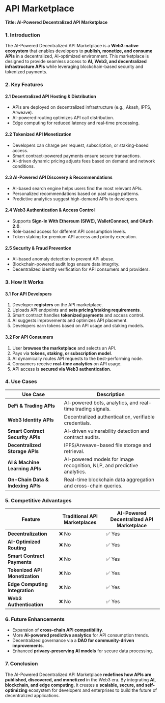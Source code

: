 # API Marketplace

**Title: AI-Powered Decentralized API Marketplace**

### **1. Introduction**

The AI-Powered Decentralized API Marketplace is a **Web3-native ecosystem** that enables developers to **publish, monetize, and consume APIs** in a decentralized, AI-optimized environment. This marketplace is designed to provide seamless access to **AI, Web3, and decentralized infrastructure APIs** while leveraging blockchain-based security and tokenized payments.

### **2. Key Features**

#### **2.1 Decentralized API Hosting & Distribution**

* APIs are deployed on decentralized infrastructure (e.g., Akash, IPFS, Arweave).
* AI-powered routing optimizes API call distribution.
* Edge computing for reduced latency and real-time processing.

#### **2.2 Tokenized API Monetization**

* Developers can charge per request, subscription, or staking-based access.
* Smart contract-powered payments ensure secure transactions.
* AI-driven dynamic pricing adjusts fees based on demand and network conditions.

#### **2.3 AI-Powered API Discovery & Recommendations**

* AI-based search engine helps users find the most relevant APIs.
* Personalized recommendations based on past usage patterns.
* Predictive analytics suggest high-demand APIs to developers.

#### **2.4 Web3 Authentication & Access Control**

* Supports **Sign-In With Ethereum (SIWE), WalletConnect, and OAuth 2.0**.
* Role-based access for different API consumption levels.
* Token staking for premium API access and priority execution.

#### **2.5 Security & Fraud Prevention**

* AI-based anomaly detection to prevent API abuse.
* Blockchain-powered audit logs ensure data integrity.
* Decentralized identity verification for API consumers and providers.

### **3. How It Works**

#### **3.1 For API Developers**

1. Developer **registers** on the API marketplace.
2. Uploads API endpoints and **sets pricing/staking requirements**.
3. Smart contract handles **tokenized payments** and access control.
4. AI suggests improvements and optimizes API placement.
5. Developers earn tokens based on API usage and staking models.

#### **3.2 For API Consumers**

1. User **browses the marketplace** and selects an API.
2. Pays via **tokens, staking, or subscription model**.
3. AI dynamically routes API requests to the best-performing node.
4. Consumers receive **real-time analytics** on API usage.
5. API access is **secured via Web3 authentication**.

### **4. Use Cases**

| **Use Case**                      | **Description**                                                         |
| --------------------------------- | ----------------------------------------------------------------------- |
| **DeFi & Trading APIs**           | AI-powered bots, analytics, and real-time trading signals.              |
| **Web3 Identity APIs**            | Decentralized authentication, verifiable credentials.                   |
| **Smart Contract Security APIs**  | AI-driven vulnerability detection and contract audits.                  |
| **Decentralized Storage APIs**    | IPFS/Arweave-based file storage and retrieval.                          |
| **AI & Machine Learning APIs**    | AI-powered models for image recognition, NLP, and predictive analytics. |
| **On-Chain Data & Indexing APIs** | Real-time blockchain data aggregation and cross-chain queries.          |

### **5. Competitive Advantages**

| **Feature**                    | **Traditional API Marketplaces** | **AI-Powered Decentralized API Marketplace** |
| ------------------------------ | -------------------------------- | -------------------------------------------- |
| **Decentralization**           | ❌ No                             | ✅ Yes                                        |
| **AI-Optimized Routing**       | ❌ No                             | ✅ Yes                                        |
| **Smart Contract Payments**    | ❌ No                             | ✅ Yes                                        |
| **Tokenized API Monetization** | ❌ No                             | ✅ Yes                                        |
| **Edge Computing Integration** | ❌ No                             | ✅ Yes                                        |
| **Web3 Authentication**        | ❌ No                             | ✅ Yes                                        |

### **6. Future Enhancements**

* Expansion of **cross-chain API compatibility**.
* More **AI-powered predictive analytics** for API consumption trends.
* Decentralized governance via a **DAO for community-driven improvements**.
* Enhanced **privacy-preserving AI models** for secure data processing.

### **7. Conclusion**

The AI-Powered Decentralized API Marketplace **redefines how APIs are published, discovered, and monetized** in the Web3 era. By integrating **AI, blockchain, and edge computing**, it creates a **scalable, secure, and self-optimizing** ecosystem for developers and enterprises to build the future of decentralized applications.
